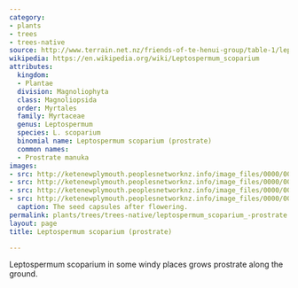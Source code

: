```yaml
---
category:
- plants
- trees
- trees-native
source: http://www.terrain.net.nz/friends-of-te-henui-group/table-1/leptospermum-scoparium-prostrate.html
wikipedia: https://en.wikipedia.org/wiki/Leptospermum_scoparium
attributes:
  kingdom:
  - Plantae
  division: Magnoliophyta
  class: Magnoliopsida
  order: Myrtales
  family: Myrtaceae
  genus: Leptospermum
  species: L. scoparium
  binomial name: Leptospermum scoparium (prostrate)
  common names:
  - Prostrate manuka
images:
- src: http://ketenewplymouth.peoplesnetworknz.info/image_files/0000/0005/8189/Leptospermum_scoparium_prostrate.JPG
- src: http://ketenewplymouth.peoplesnetworknz.info/image_files/0000/0005/8179/Leptospermum_scoparium_prostrate-002.JPG
- src: http://ketenewplymouth.peoplesnetworknz.info/image_files/0000/0005/8174/Leptospermum_scoparium_prostrate-011.JPG
- src: http://ketenewplymouth.peoplesnetworknz.info/image_files/0000/0005/8184/Leptospermum_scoparium_prostrate-004.JPG
  caption: The seed capsules after flowering.
permalink: plants/trees/trees-native/leptospermum_scoparium_-prostrate.html
layout: page
title: Leptospermum scoparium (prostrate)

---
```

Leptospermum scoparium in some windy places grows prostrate along the ground.

